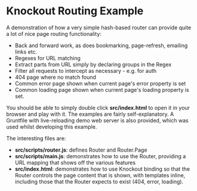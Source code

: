 
Knockout Routing Example
========================

A demonstration of how a very simple hash-based router can provide quite a lot of nice page routing functionality:

 - Back and forward work, as does bookmarking, page-refresh, emailing links etc.
 - Regexes for URL matching
 - Extract parts from URL simply by declaring groups in the Regex
 - Filter all requests to intercept as necessary - e.g. for auth
 - 404 page where no match found
 - Common error page shown when current page's error property is set
 - Common loading page shown when current page's loading property is set.

You should be able to simply double click **src/index.html** to open it in your browser and play with it. The examples are fairly self-explanatory. A Gruntfile with live-reloading demo web server is also provided, which was used whilst developing this example.

The interesting files are:

 - **src/scripts/router.js**: defines Router and Router.Page
 - **src/scripts/main.js**: demonstrates how to use the Router, providing a URL mapping that shows off the various features
 - **src/index.html**: demonstrates how to use Knockout binding so that the Router controls the page content that is shown, with templates inline, including those that the Router expects to exist (404, error, loading).
